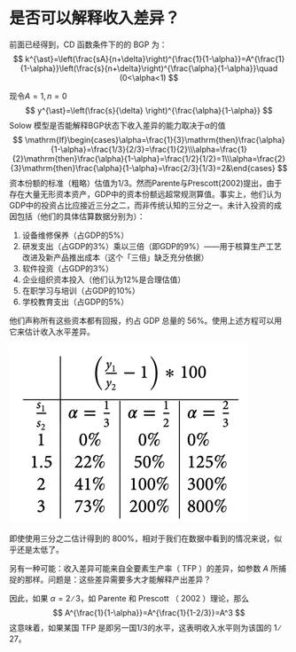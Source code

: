 # 是否可以解释收入差异？



前面已经得到，CD 函数条件下的的 BGP 为：
$$
k^{\ast}=\left(\frac{sA}{n+\delta}\right)^{\frac{1}{1-\alpha}}=A^{\frac{1}{1-\alpha}}\left(\frac{s}{n+\delta}\right)^{\frac{\alpha}{1-\alpha}}\quad (0<\alpha<1)
$$


现令$A=1, n=0$
$$
y^{\ast}=\left(\frac{s}{\delta} \right)^{\frac{\alpha}{1-\alpha}}
$$
Solow 模型是否能解释BGP状态下收入差异的能力取决于$\alpha$的值
$$
\mathrm{If}\begin{cases}\alpha=\frac{1}{3}\mathrm{then}\frac{\alpha}{1-\alpha}=\frac{1/3}{2/3}=\frac{1}{2}\\\alpha=\frac{1}{2}\mathrm{then}\frac{\alpha}{1-\alpha}=\frac{1/2}{1/2}=1\\\alpha=\frac{2}{3}\mathrm{then}\frac{\alpha}{1-\alpha}=\frac{2/3}{1/3}=2&\end{cases}
$$
资本份额的标准（粗略）估值为1/3。然而Parente与Prescott(2002)提出，由于存在大量无形资本资产，GDP中的资本份额远超常规测算值。事实上，他们认为GDP中的投资占比应接近三分之二，而非传统认知的三分之一。未计入投资的成因包括（他们的具体估算数据分别为）：

1. 设备维修保养（占GDP的5%）
2. 研发支出（占GDP的3%）乘以三倍（即GDP的9%）——用于核算生产工艺改进及新产品推出成本（这个「三倍」缺乏充分依据）
3. 软件投资（占GDP的3%）
4. 企业组织资本投入（他们认为12%是合理估值）
5. 在职学习与培训（占GDP的10%）
6. 学校教育支出（占GDP的5%）

他们声称所有这些资本都有回报，约占 GDP 总量的 56%。使用上述方程可以用它来估计收入水平差异。

<img src="../images/129.png" style="zoom:50%;" />

即使使用三分之二估计得到的 800%，相对于我们在数据中看到的情况来说，似乎还是太低了。

另有一种可能：收入差异可能来自全要素生产率（ TFP ）的差异，如参数 $A$ 所捕捉的那样。问题是：这些差异需要多大才能解释产出差异？

因此，如果 $\alpha= 2 ∕ 3$，如 Parente 和 Prescott （ 2002 ）理论，那么
$$
A^{\frac{1}{1-\alpha}}=A^{\frac{1}{1-2/3}}=A^3
$$
这意味着，如果某国 TFP 是即另一国1/3的水平，这表明收入水平则为该国的 1 ∕ 27。

